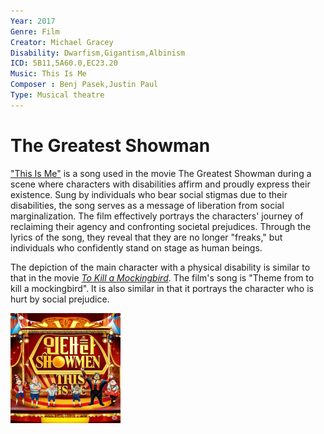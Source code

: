 ```yaml
---
Year: 2017
Genre: Film
Creator: Michael Gracey
Disability: Dwarfism,Gigantism,Albinism
ICD: 5B11,5A60.0,EC23.20
Music: This Is Me
Composer : Benj Pasek,Justin Paul
Type: Musical theatre
---
```


# The Greatest Showman

["This Is Me"](https://youtu.be/CjxugyZCfuw?si=BOoXxYIdEXs2kf-V) is a song used in the movie The Greatest Showman during a scene where characters with disabilities affirm and proudly express their existence. Sung by individuals who bear social stigmas due to their disabilities, the song serves as a message of liberation from social marginalization. The film effectively portrays the characters' journey of reclaiming their agency and confronting societal prejudices. Through the lyrics of the song, they reveal that they are no longer "freaks," but individuals who confidently stand on stage as human beings.

The depiction of the main character with a physical disability is similar to that in the movie [*To Kill a Mockingbird*](ha_jeonghyeon.md). The film's song is "Theme from to kill a mockingbird". It is also similar in that it portrays the character who is hurt by social prejudice.

<img src="./shin_minchul_img.PNG" alt="image depicting Dwarfism,Gigantism,Albinism" style="width:35%;" />
